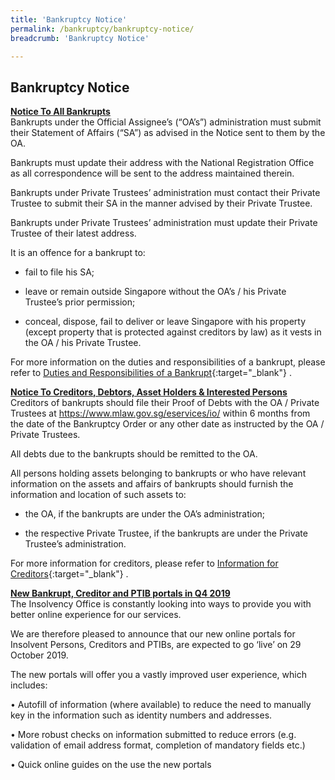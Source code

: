 ```yaml
---
title: 'Bankruptcy Notice'
permalink: /bankruptcy/bankruptcy-notice/
breadcrumb: 'Bankruptcy Notice'

---
```


Bankruptcy Notice
---

<u> <b> Notice To All Bankrupts </b> </u> <br>
Bankrupts under the Official Assignee’s (“OA’s”) administration must submit their Statement of Affairs (“SA”) as advised in the Notice sent to them by the OA. <br>

 

Bankrupts must update their address with the National Registration Office as all correspondence will be sent to the address maintained therein. <br>

 

Bankrupts under Private Trustees’ administration must contact their Private Trustee to submit their SA in the manner advised by their Private Trustee. <br>

 

Bankrupts under Private Trustees’ administration must update their Private Trustee of their latest address. <br>

 

It is an offence for a bankrupt to: <br>

 

* fail to file his SA;

 

* leave or remain outside Singapore without the OA’s / his Private Trustee’s prior permission;

 

* conceal, dispose, fail to deliver or leave Singapore with his property (except property that is protected against creditors by law) as it vests in the OA / his Private Trustee. <br>

 

For more information on the duties and responsibilities of a bankrupt, please refer to [Duties and Responsibilities of a Bankrupt](/bankruptcy/information-for-bankrupts/impact-of-bankruptcy/responsibilities-and-rights/){:target="_blank"} .

 
<b> <u> Notice To Creditors, Debtors, Asset Holders & Interested Persons </u> </b> <br>
Creditors of bankrupts should file their Proof of Debts with the OA / Private Trustees at <a href="https://www.mlaw.gov.sg/eservices/io/">https://www.mlaw.gov.sg/eservices/io/</a> within 6 months from the date of the Bankruptcy Order or any other date as instructed by the OA / Private Trustees. <br>

 

All debts due to the bankrupts should be remitted to the OA. <br>

 

All persons holding assets belonging to bankrupts or who have relevant information on the assets and affairs of bankrupts should furnish the information and location of such assets to: <br>

 

* the OA, if the bankrupts are under the OA’s administration;

 

* the respective Private Trustee, if the bankrupts are under the Private Trustee’s administration.

 

For more information for creditors, please refer to [Information for Creditors](/bankruptcy/information-for-stakeholders/information-for-creditors/){:target="_blank"} . <br>

 

 

<b> <u>New Bankrupt, Creditor and PTIB portals in Q4 2019 </u> </b> <br>
The Insolvency Office is constantly looking into ways to provide you with better online experience for our services.<br>

 

We are therefore pleased to announce that our new online portals for Insolvent Persons, Creditors and PTIBs, are expected to go ‘live’ on 29 October 2019. <br>

 

The new portals will offer you a vastly improved user experience, which includes: <br>

 

• Autofill of information (where available) to reduce the need to manually key in the information such as identity numbers and addresses.<br>

• More robust checks on information submitted to reduce errors (e.g. validation of email address format, completion of mandatory fields etc.)<br>

• Quick online guides on the use the new portals<br>



